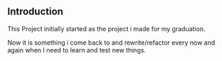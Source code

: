 ## Introduction

This Project initially started as the project i made for my graduation.

Now it is something i come back to and rewrite/refactor every now and again when I need to learn and test new things. 